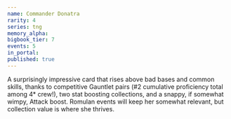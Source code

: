 ```yaml
---
name: Commander Donatra
rarity: 4
series: tng
memory_alpha:
bigbook_tier: 7
events: 5
in_portal:
published: true
---
```


 A surprisingly impressive card that rises above bad bases and common skills, thanks to competitive Gauntlet pairs (#2 cumulative proficiency total among 4* crew!), two stat boosting collections, and a snappy, if somewhat wimpy, Attack boost. Romulan events will keep her somewhat relevant, but collection value is where she thrives.

